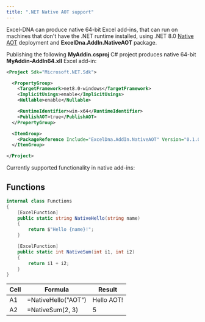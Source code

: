 ```yaml
---
title: ".NET Native AOT support"
---
```


Excel-DNA can produce native 64-bit Excel add-ins, that can run on machines that don't have the .NET runtime installed, using .NET 8.0 
[Native AOT](https://learn.microsoft.com/en-us/dotnet/core/deploying/native-aot/)
deployment and **ExcelDna.AddIn.NativeAOT** package.

Publishing the following **MyAddin.csproj** C# project produces native 64-bit **MyAddin-AddIn64.xll** Excel add-in:

```xml
<Project Sdk="Microsoft.NET.Sdk">

  <PropertyGroup>
    <TargetFramework>net8.0-windows</TargetFramework>
    <ImplicitUsings>enable</ImplicitUsings>
    <Nullable>enable</Nullable>

    <RuntimeIdentifier>win-x64</RuntimeIdentifier>
    <PublishAOT>true</PublishAOT>
  </PropertyGroup>

  <ItemGroup>
    <PackageReference Include="ExcelDna.AddIn.NativeAOT" Version="0.1.0" />
  </ItemGroup>

</Project>
```

Currently supported functionality in native add-ins:

## Functions

```csharp
internal class Functions
{
    [ExcelFunction]
    public static string NativeHello(string name)
    {
        return $"Hello {name}!";
    }

    [ExcelFunction]
    public static int NativeSum(int i1, int i2)
    {
        return i1 + i2;
    }
}
```

| Cell  | Formula              | Result 
| ----- | -------------------- | ------ 
| A1    | =NativeHello("AOT")  | Hello AOT!       
| A2    | =NativeSum(2, 3)     | 5
  
